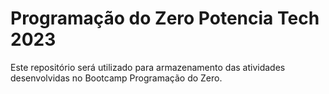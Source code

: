 # Programação do Zero Potencia Tech 2023
Este repositório será utilizado para armazenamento das atividades desenvolvidas no Bootcamp Programação do Zero.
